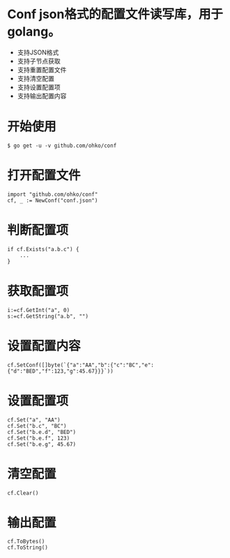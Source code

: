 # Conf json格式的配置文件读写库，用于golang。

- 支持JSON格式
- 支持子节点获取
- 支持重置配置文件
- 支持清空配置
- 支持设置配置项
- 支持输出配置内容

# 开始使用

```
$ go get -u -v github.com/ohko/conf
```

# 打开配置文件

```
import "github.com/ohko/conf"
cf, _ := NewConf("conf.json")
```

# 判断配置项

```
if cf.Exists("a.b.c") {
    ...
}
```

# 获取配置项

```
i:=cf.GetInt("a", 0)
s:=cf.GetString("a.b", "")
```

# 设置配置内容

```
cf.SetConf([]byte(`{"a":"AA","b":{"c":"BC","e":{"d":"BED","f":123,"g":45.67}}}`))
```

# 设置配置项

```
cf.Set("a", "AA")
cf.Set("b.c", "BC")
cf.Set("b.e.d", "BED")
cf.Set("b.e.f", 123)
cf.Set("b.e.g", 45.67)
```

# 清空配置

```
cf.Clear()
```

# 输出配置

```
cf.ToBytes()
cf.ToString()
```